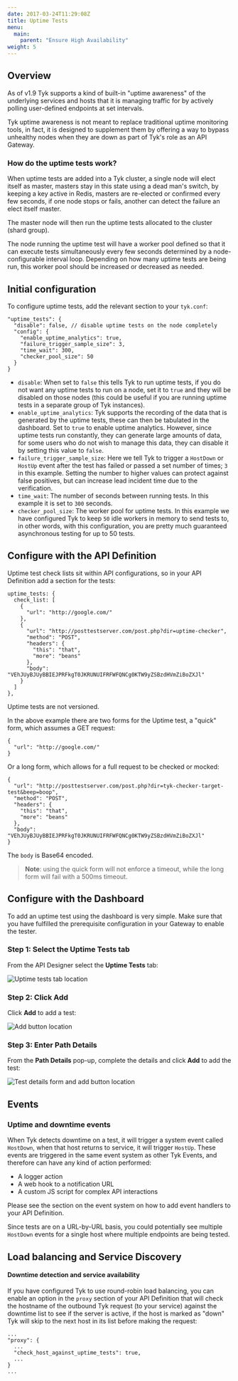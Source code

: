 ```yaml
---
date: 2017-03-24T11:29:08Z
title: Uptime Tests
menu:
  main:
    parent: "Ensure High Availability"
weight: 5 
---
```


## <a name="overview"></a> Overview

As of v1.9 Tyk supports a kind of built-in "uptime awareness" of the underlying services and hosts that it is managing traffic for by actively polling user-defined endpoints at set intervals.

Tyk uptime awareness is not meant to replace traditional uptime monitoring tools, in fact, it is designed to supplement them by offering a way to bypass unhealthy nodes when they are down as part of Tyk's role as an API Gateway.

### How do the uptime tests work?

When uptime tests are added into a Tyk cluster, a single node will elect itself as master, masters stay in this state using a dead man's switch, by keeping a key active in Redis, masters are re-elected or confirmed every few seconds, if one node stops or fails, another can detect the failure an elect itself master.

The master node will then run the uptime tests allocated to the cluster (shard group).

The node running the uptime test will have a worker pool defined so that it can execute tests simultaneously every few seconds determined by a node-configurable interval loop. Depending on how many uptime tests are being run, this worker pool should be increased or decreased as needed.

## <a name="initial-configuration"></a> Initial configuration

To configure uptime tests, add the relevant section to your `tyk.conf`:

```{.copyWrapper}
"uptime_tests": {
  "disable": false, // disable uptime tests on the node completely
  "config": {
    "enable_uptime_analytics": true,
    "failure_trigger_sample_size": 3,
    "time_wait": 300,
    "checker_pool_size": 50
  }
}
```

*   `disable`: When set to `false` this tells Tyk to run uptime tests, if you do not want any uptime tests to run on a node, set it to `true` and they will be disabled on those nodes (this could be useful if you are running uptime tests in a separate group of Tyk instances).
*   `enable_uptime_analytics`: Tyk supports the recording of the data that is generated by the uptime tests, these can then be tabulated in the dashboard. Set to `true` to enable uptime analytics. However, since uptime tests run constantly, they can generate large amounts of data, for some users who do not wish to manage this data, they can disable it by setting this value to `false`.
*   `failure_trigger_sample_size`: Here we tell Tyk to trigger a `HostDown` or `HostUp` event after the test has failed or passed a set number of times; `3` in this example. Setting the number to higher values can protect against false positives, but can increase lead incident time due to the verification.
*   `time_wait`: The number of seconds between running tests. In this example it is set to `300` seconds.
*   `checker_pool_size`: The worker pool for uptime tests. In this example we have configured Tyk to keep `50` idle workers in memory to send tests to, in other words, with this configuration, you are pretty much guaranteed asynchronous testing for up to 50 tests.

## <a name="configuration-with-api"></a> Configure with the API Definition

Uptime test check lists sit within API configurations, so in your API Definition add a section for the tests:

```{.copyWrapper}
uptime_tests: {
  check_list: [
    {
      "url": "http://google.com/"
    },
    {
      "url": "http://posttestserver.com/post.php?dir=uptime-checker",
      "method": "POST",
      "headers": {
        "this": "that",
        "more": "beans"
      },
      "body": "VEhJUyBJUyBBIEJPRFkgT0JKRUNUIFRFWFQNCg0KTW9yZSBzdHVmZiBoZXJl"
    }
  ]
},
```

Uptime tests are not versioned.

In the above example there are two forms for the Uptime test, a "quick" form, which assumes a GET request:

```
{
  "url": "http://google.com/"
}
```

Or a long form, which allows for a full request to be checked or mocked:

```
{
  "url": "http://posttestserver.com/post.php?dir=tyk-checker-target-test&beep=boop",
  "method": "POST",
  "headers": {
    "this": "that",
    "more": "beans"
  },
  "body": "VEhJUyBJUyBBIEJPRFkgT0JKRUNUIFRFWFQNCg0KTW9yZSBzdHVmZiBoZXJl"
}
```

The `body` is Base64 encoded.

> **Note**: using the quick form will not enforce a timeout, while the long form will fail with a 500ms timeout.

## <a name="configuration-with-dashboard"></a>Configure with the Dashboard

To add an uptime test using the dashboard is very simple. Make sure that you have fulfilled the prerequisite configuration in your Gateway to enable the tester.

### Step 1: Select the Uptime Tests tab

From the API Designer select the **Uptime Tests** tab:

![Uptime tests tab location][1]

### Step 2: Click Add

Click **Add** to add a test:

![Add button location][2]

### Step 3: Enter Path Details

From the **Path Details** pop-up, complete the details and click **Add** to add the test:

![Test details form and add button location][3]

## <a name="events"></a> Events

### Uptime and downtime events

When Tyk detects downtime on a test, it will trigger a system event called `HostDown`, when that host returns to service, it will trigger `HostUp`. These events are triggered in the same event system as other Tyk Events, and therefore can have any kind of action performed:

*   A logger action
*   A web hook to a notification URL
*   A custom JS script for complex API interactions

Please see the section on the event system on how to add event handlers to your API Definition.

Since tests are on a URL-by-URL basis, you could potentially see multiple `HostDown` events for a single host where multiple endpoints are being tested.

## <a name="load-balancing-and-service-discovery"></a> Load balancing and Service Discovery

#### Downtime detection and service availability

If you have configured Tyk to use round-robin load balancing, you can enable an option in the `proxy` section of your API Definition that will check the hostname of the outbound Tyk request (to your service) against the downtime list to see if the server is active, if the host is marked as "down" Tyk will skip to the next host in its list before making the request:

```
...
"proxy": {
  ...
  "check_host_against_uptime_tests": true,
  ...
}
...
```

[1]: /docs/img/dashboard/system-management/uptime_tests_2.5.png
[2]: /docs/img/dashboard/system-management/add_uptime_2.5.png
[3]: /docs/img/dashboard/system-management/uptime_paths_2.5.png


